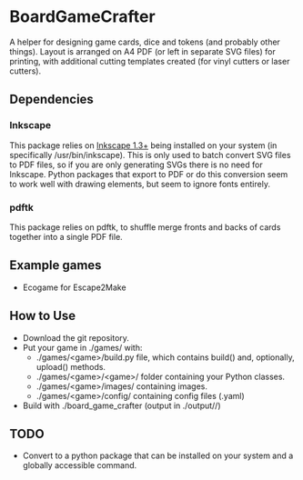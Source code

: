 BoardGameCrafter
================

A helper for designing game cards, dice and tokens (and probably other things).
Layout is arranged on A4 PDF (or left in separate SVG files) for printing, with additional cutting templates created
(for vinyl cutters or laser cutters).

Dependencies
------------

### Inkscape

This package relies on [Inkscape 1.3+](https://inkscape.org) being installed on your system (in specifically /usr/bin/inkscape).
This is only used to batch convert SVG files to PDF files, so if you are only generating SVGs there is no need for Inkscape.
Python packages that export to PDF or do this conversion seem to work well with drawing elements, but seem to ignore fonts entirely.

### pdftk

This package relies on pdftk, to shuffle merge fronts and backs of cards together into a single PDF file.

Example games
-------------

* Ecogame for Escape2Make


How to Use
----------

* Download the git repository.
* Put your game in ./games/ with:
    * ./games/\<game\>/build.py file, which contains build() and, optionally, upload() methods.
    * ./games/\<game\>/\<game\>/ folder containing your Python classes.
    * ./games/\<game\>/images/ containing images.
    * ./games/\<game\>/config/ containing config files (<name>.yaml)
* Build with ./board_game_crafter <game> (output in ./output/<game>/)

TODO
----

* Convert to a python package that can be installed on your system and a globally accessible command.